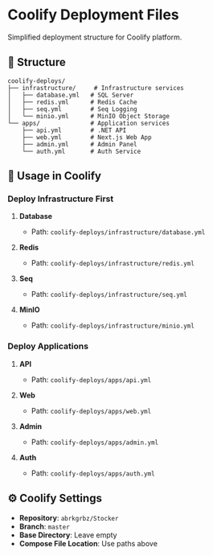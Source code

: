# Coolify Deployment Files

Simplified deployment structure for Coolify platform.

## 📁 Structure

```
coolify-deploys/
├── infrastructure/     # Infrastructure services
│   ├── database.yml   # SQL Server
│   ├── redis.yml      # Redis Cache
│   ├── seq.yml        # Seq Logging
│   └── minio.yml      # MinIO Object Storage
└── apps/              # Application services
    ├── api.yml        # .NET API
    ├── web.yml        # Next.js Web App
    ├── admin.yml      # Admin Panel
    └── auth.yml       # Auth Service
```

## 🚀 Usage in Coolify

### Deploy Infrastructure First

1. **Database**
   - Path: `coolify-deploys/infrastructure/database.yml`

2. **Redis**
   - Path: `coolify-deploys/infrastructure/redis.yml`

3. **Seq**
   - Path: `coolify-deploys/infrastructure/seq.yml`

4. **MinIO**
   - Path: `coolify-deploys/infrastructure/minio.yml`

### Deploy Applications

1. **API**
   - Path: `coolify-deploys/apps/api.yml`

2. **Web**
   - Path: `coolify-deploys/apps/web.yml`

3. **Admin**
   - Path: `coolify-deploys/apps/admin.yml`

4. **Auth**
   - Path: `coolify-deploys/apps/auth.yml`

## ⚙️ Coolify Settings

- **Repository**: `abrkgrbz/Stocker`
- **Branch**: `master`
- **Base Directory**: Leave empty
- **Compose File Location**: Use paths above
